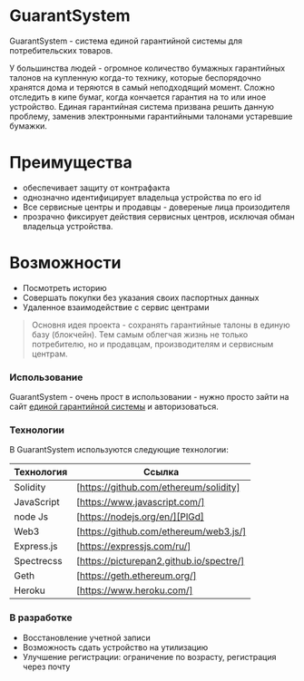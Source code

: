 # GuarantSystem

GuarantSystem - cистема единой гарантийной системы для потребительских товаров.

У большинства людей - огромное количество бумажных гарантийных талонов на купленную когда-то технику, которые беспорядочно хранятся дома и теряются в самый неподходящий момент. Сложно отследить в кипе бумаг, когда кончается гарантия на то или иное устройство. Единая гарантийная система призвана решить данную проблему, заменив электронными гарантийными талонами устаревшие бумажки.

# Преимущества

  - обеспечивает защиту от контрафакта
  - однозначно идентифицирует владельца устройства по его id
  - Все сервисные центры и продавцы - довереные лица произодителя
  - прозрачно фиксирует действия сервисных центров, исключая обман владельца устройства.


# Возможности
  - Посмотреть историю
  - Совершать покупки без указания своих паспортных данных
  - Удаленное взаимодействие с сервис центрами

> Основня идея проекта -
> сохранять гарантийные талоны в 
> единую базу (блокчейн).
> Тем самым облегчая жизнь
> не только потребителю,
> но и продавцам, производителям
> и сервисным центрам.

### Использование

GuarantSystem - очень прост в использовании - нужно просто зайти на сайт [единой гарантийной системы](https://guarantee-chain-app2.herokuapp.com) и авторизоваться.

### Технологии

В GuarantSystem используются следующие технологии:

| Технология | Ссылка |
| ------ | ------ |
| Solidity | [https://github.com/ethereum/solidity] |
| JavaScript | [https://www.javascript.com/] |
| node Js | [https://nodejs.org/en/][PlGd] |
| Web3 | [https://github.com/ethereum/web3.js/] |
| Express.js | [https://expressjs.com/ru/] |
| Spectrecss | [https://picturepan2.github.io/spectre/] |
| Geth | [https://geth.ethereum.org/] |
| Heroku | [https://www.heroku.com/] |

### В разработке

 - Восстановление учетной записи
 - Возможность сдать устройство на утилизацию
 - Улучшение регистрации: ограничение по возрасту, регистрация через почту

